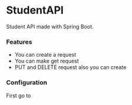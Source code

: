 # StudentAPI
Student API made with Spring Boot. 

### Features
- You can create a request
- You can make get request
- PUT and DELETE request also you can create

### Configuration
First go to 

